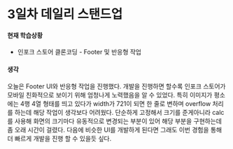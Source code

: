 # 3일차 데일리 스탠드업

#### 현재 학습상황

- 인포크 스토어 클론코딩 - Footer 및 반응형 작업

#### 생각

오늘은 Footer UI와 반응형 작업을 진행했다. 개발을 진행하면 할수록 인포크 스토어가 모바일 친화적으로 보이기 위해 엄청나게 노력했음을 알 수 있었다. 특히 이미지가 평소에는 4행 4열 형태를 띄고 있다가 width가 721이 되면 한 줄로 변하며 overflow 처리를 하는데 해당 작업이 생각보다 어려웠다. 단순하게 고정해서 크기를 준게아니라 calc를 사용해 화면의 크기마다 유동적으로 변경되는 부분이 있어 해당 부분을 구현하는데 좀 오래 시간이 걸렸다. 다음에 비슷한 UI를 개발하게 된다면 그래도 이번 경험을 통해 더 빠르게 개발을 진행 할 수 있을듯 싶다.
